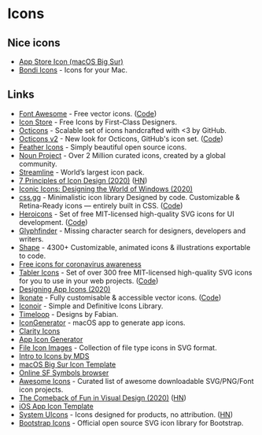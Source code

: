 # Icons

## Nice icons

- [App Store Icon (macOS Big Sur)](https://dribbble.com/shots/12238938-The-App-Store-Icon-macOS-Big-Sur)
- [Bondi Icons](https://bondi-icons.com/) - Icons for your Mac.

## Links

- [Font Awesome](https://fontawesome.com/) - Free vector icons. ([Code](https://github.com/FortAwesome/Font-Awesome))
- [Icon Store](https://iconstore.co) - Free Icons by First-Class Designers.
- [Octicons](https://octicons.github.com/) - Scalable set of icons handcrafted with <3 by GitHub.
- [Octicons v2](https://primer.style/octicons-v2/) - New look for Octicons, GitHub's icon set. ([Code](https://github.com/primer/octicons-v2))
- [Feather Icons](https://feathericons.com/) - Simply beautiful open source icons.
- [Noun Project](https://thenounproject.com/) - Over 2 Million curated icons, created by a global community.
- [Streamline](https://streamlineicons.com/) - World’s largest icon pack.
- [7 Principles of Icon Design (2020)](https://uxdesign.cc/7-principles-of-icon-design-e7187539e4a2) ([HN](https://news.ycombinator.com/item?id=22364230))
- [Iconic Icons: Designing the World of Windows (2020)](https://medium.com/microsoft-design/iconic-icons-designing-the-world-of-windows-5e70e25e5416)
- [css.gg](https://css.gg/) - Minimalistic icon library Designed by code. Customizable & Retina-Ready icons — entirely built in CSS. ([Code](https://github.com/astrit/css.gg))
- [Heroicons](https://heroicons.dev/) - Set of free MIT-licensed high-quality SVG icons for UI development. ([Code](https://github.com/refactoringui/heroicons))
- [Glyphfinder](https://www.glyphfinder.com/) - Missing character search for designers, developers and writers.
- [Shape](https://shape.so/) - 4300+ Customizable, animated icons & illustrations exportable to code.
- [Free icons for coronavirus awareness](https://www.iconfinder.com/p/coronavirus-awareness-icons)
- [Tabler Icons](https://tablericons.com/) - Set of over 300 free MIT-licensed high-quality SVG icons for you to use in your web projects. ([Code](https://github.com/tabler/tabler-icons))
- [Designing App Icons (2020)](https://www.youtube.com/playlist?list=PLxpqfOFALZU9IG6DbP3inWOgm3Rzv4ISd)
- [Ikonate](https://ikonate.com/) - Fully customisable & accessible vector icons. ([Code](https://github.com/mikolajdobrucki/ikonate))
- [Iconoir](https://iconoir.com/) - Simple and Definitive Icons Library.
- [Timeloop](https://www.timeloop.design/) - Designs by Fabian.
- [IconGenerator](https://github.com/onmyway133/IconGenerator) - macOS app to generate app icons.
- [Clarity Icons](https://clarity.design/icons)
- [App Icon Generator](https://appicon.co/)
- [File Icon Images](https://github.com/dmhendricks/file-icon-vectors) - Collection of file type icons in SVG format.
- [Intro to Icons by MDS](http://introtoicons.com/)
- [macOS Big Sur Icon Template](http://vancura.design/macos-big-sur-icon-template)
- [Online SF Symbols browser](https://github.com/cyanzhong/sf-symbols-online)
- [Awesome Icons](https://github.com/notlmn/awesome-icons) - Curated list of awesome downloadable SVG/PNG/Font icon projects.
- [The Comeback of Fun in Visual Design (2020)](https://applypixels.com/blog/comeback) ([HN](https://news.ycombinator.com/item?id=23738329))
- [iOS App Icon Template](https://applypixels.com/resource/ios-14-app-icon)
- [System UIcons](https://systemuicons.com/) - Icons designed for products, no attribution. ([HN](https://news.ycombinator.com/item?id=24037853))
- [Bootstrap Icons](https://github.com/twbs/icons) - Official open source SVG icon library for Bootstrap.